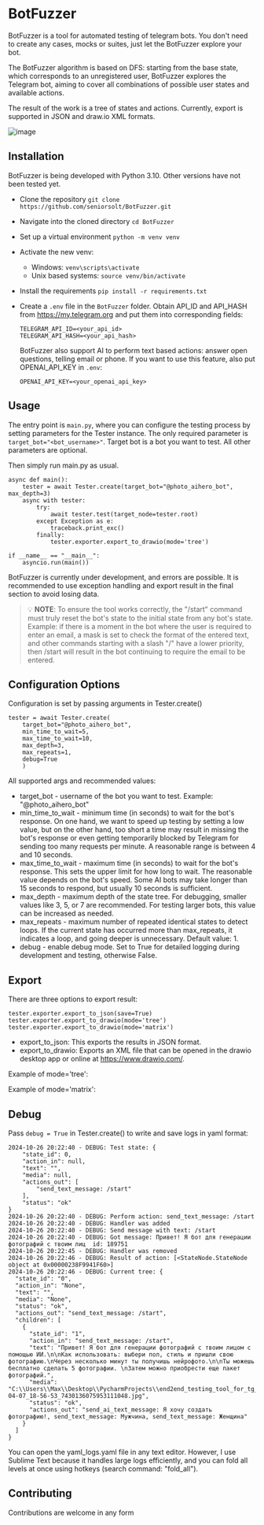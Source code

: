# BotFuzzer

BotFuzzer is a tool for automated testing of telegram bots. You don't need to create any cases, mocks or suites, 
just let the BotFuzzer explore your bot.

The BotFuzzer algorithm is based on DFS: starting from the base state, which corresponds to an unregistered user, BotFuzzer explores the Telegram bot, aiming to cover all combinations of possible user states and available actions.

The result of the work is a tree of states and actions. Currently, export is supported in JSON and draw.io XML formats.

![image](https://github.com/user-attachments/assets/f6b1b0dc-a692-4ff2-ba5b-79f591b7b722)



## Installation

BotFuzzer is being developed with Python 3.10. Other versions have not been tested yet.

- Clone the repository `git clone https://github.com/seniorsolt/BotFuzzer.git`
- Navigate into the cloned directory `cd BotFuzzer`
- Set up a virtual environment `python -m venv venv`
- Activate the new venv:
    - Windows: `venv\scripts\activate`
    - Unix based systems: `source venv/bin/activate`
- Install the requirements `pip install -r requirements.txt`

- Create a `.env` file in the `BotFuzzer` folder. Obtain API_ID and API_HASH from https://my.telegram.org and put them into corresponding fields:

  ```
  TELEGRAM_API_ID=<your_api_id>
  TELEGRAM_API_HASH=<your_api_hash>
  ```
  
  BotFuzzer also support AI to perform text based actions: answer open questions, telling email or phone.
  If you want to use this feature, also put OPENAI_API_KEY in `.env`:

  ```
  OPENAI_API_KEY=<your_openai_api_key>
  ```
  
## Usage

The entry point is `main.py`, where you can configure the testing process by setting parameters for the Tester instance. The only required parameter is `target_bot="<bot_username>"`. Target bot is a bot you want to test. All other parameters are optional.

Then simply run main.py as usual.

```
async def main():
    tester = await Tester.create(target_bot="@photo_aihero_bot", max_depth=3)
    async with tester:
        try:
            await tester.test(target_node=tester.root)
        except Exception as e:
            traceback.print_exc()
        finally:
            tester.exporter.export_to_drawio(mode='tree')

if __name__ == "__main__":
    asyncio.run(main())
```

 BotFuzzer is currently under development, and errors are possible. 
 It is recommended to use exception handling and export result in the final section to avoid losing data.

> 💡 **NOTE**: To ensure the tool works correctly, the "/start" command must truly reset the bot's state to the initial state from any bot's state. Example: if there is a moment in the bot where the user is required to enter an email, a mask is set to check the format of the entered text, and other commands starting with a slash "/" have a lower priority, then /start will result in the bot continuing to require the email to be entered.

## Configuration Options

Configuration is set by passing arguments in Tester.create()
```
tester = await Tester.create(
    target_bot="@photo_aihero_bot",
    min_time_to_wait=5,
    max_time_to_wait=10,
    max_depth=3,
    max_repeats=1,
    debug=True
    )
```

All supported args and recommended values:
* target_bot - username of the bot you want to test. Example: "@photo_aihero_bot"
* min_time_to_wait - minimum time (in seconds) to wait for the bot's response. On one hand, we want to speed up testing by setting a low value, but on the other hand, too short a time may result in missing the bot's response or even getting temporarily blocked by Telegram for sending too many requests per minute. A reasonable range is between 4 and 10 seconds.
* max_time_to_wait - maximum time (in seconds) to wait for the bot's response. This sets the upper limit for how long to wait. The reasonable value depends on the bot's speed. Some AI bots may take longer than 15 seconds to respond, but usually 10 seconds is sufficient.
* max_depth - maximum depth of the state tree. For debugging, smaller values like 3, 5, or 7 are recommended. For testing larger bots, this value can be increased as needed.
* max_repeats - maximum number of repeated identical states to detect loops. If the current state has occurred more than max_repeats, it indicates a loop, and going deeper is unnecessary. Default value: 1.
* debug - enable debug mode. Set to True for detailed logging during development and testing, otherwise False.

## Export

There are three options to export result:

```
tester.exporter.export_to_json(save=True)
tester.exporter.export_to_drawio(mode='tree')
tester.exporter.export_to_drawio(mode='matrix')
```

* export_to_json: This exports the results in JSON format.
* export_to_drawio: Exports an XML file that can be opened in the drawio desktop app or online at https://www.drawio.com/.

Example of mode='tree':
<image>

Example of mode='matrix':
<image>


## Debug

Pass ```debug = True``` in Tester.create() to write and save logs in yaml format:
```
2024-10-26 20:22:40 - DEBUG: Test state: {
    "state_id": 0,
    "action_in": null,
    "text": "",
    "media": null,
    "actions_out": [
        "send_text_message: /start"
    ],
    "status": "ok"
}
2024-10-26 20:22:40 - DEBUG: Perform action: send_text_message: /start
2024-10-26 20:22:40 - DEBUG: Handler was added
2024-10-26 20:22:40 - DEBUG: Send message with text: /start
2024-10-26 20:22:40 - DEBUG: Got message: Привет! Я бот для генерации фотографий с твоим лиц  id: 189751
2024-10-26 20:22:45 - DEBUG: Handler was removed
2024-10-26 20:22:46 - DEBUG: Result of action: [<StateNode.StateNode object at 0x00000238F9941F60>]
2024-10-26 20:22:46 - DEBUG: Current tree: {
  "state_id": "0",
  "action_in": "None",
  "text": "",
  "media": "None",
  "status": "ok",
  "actions_out": "send_text_message: /start",
  "children": [
    {
      "state_id": "1",
      "action_in": "send_text_message: /start",
      "text": "Привет! Я бот для генерации фотографий с твоим лицом с помощью ИИ.\n\nКак использовать: выбери пол, стиль и пришли свою фотографию.\nЧерез несколько минут ты получишь нейрофото.\n\nТы можешь бесплатно сделать 5 фотографии. \nЗатем можно приобрести еще пакет фотографий.",
      "media": "C:\\Users\\Max\\Desktop\\PycharmProjects\\end2end_testing_tool_for_tg_bots\\BotFuzzer\\downloads\\photo_2024-04-07_18-56-53_7430136075953111048.jpg",
      "status": "ok",
      "actions_out": "send_ai_text_message: Я хочу создать фотографию!, send_text_message: Мужчина, send_text_message: Женщина"
    }
  ]
}
```

You can open the yaml_logs.yaml file in any text editor.
However, I use Sublime Text because it handles large logs efficiently, and you can fold all levels at once using hotkeys (search command: "fold_all").

## Contributing

Contributions are welcome in any form
